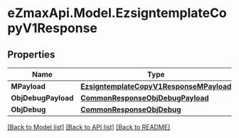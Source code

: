 
# eZmaxApi.Model.EzsigntemplateCopyV1Response

## Properties

Name | Type | Description | Notes
------------ | ------------- | ------------- | -------------
**MPayload** | [**EzsigntemplateCopyV1ResponseMPayload**](EzsigntemplateCopyV1ResponseMPayload.md) |  | 
**ObjDebugPayload** | [**CommonResponseObjDebugPayload**](CommonResponseObjDebugPayload.md) |  | [optional] 
**ObjDebug** | [**CommonResponseObjDebug**](CommonResponseObjDebug.md) |  | [optional] 

[[Back to Model list]](../README.md#documentation-for-models)
[[Back to API list]](../README.md#documentation-for-api-endpoints)
[[Back to README]](../README.md)

